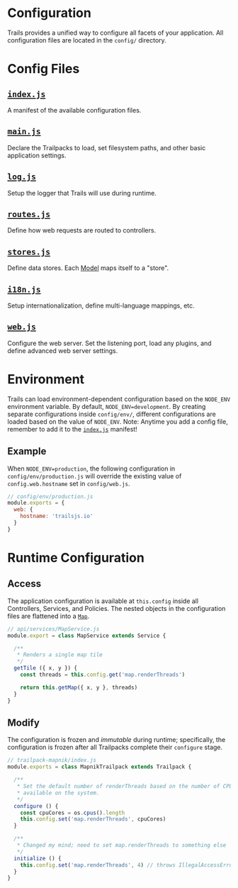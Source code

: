 # Configuration

Trails provides a unified way to configure all facets of your application. All configuration files are located in the `config/` directory.

# Config Files

## [`index.js`](index.md)

A manifest of the available configuration files.

## [`main.js`](main.md)

Declare the Trailpacks to load, set filesystem paths, and other basic application settings.

## [`log.js`](log.md)

Setup the logger that Trails will use during runtime.

## [`routes.js`](routes.md)

Define how web requests are routed to controllers.

## [`stores.js`](stores.md)

Define data stores. Each [Model](../concepts/Model) maps itself to a "store".

## [`i18n.js`](i18n.md)

Setup internationalization, define multi-language mappings, etc.

## [`web.js`](web.md)

Configure the web server. Set the listening port, load any plugins, and define advanced web server settings.

# Environment

Trails can load environment-dependent configuration based on the `NODE_ENV` environment variable. By default, `NODE_ENV=development`. By creating separate configurations inside `config/env/`, different configurations are loaded based on the value of `NODE_ENV`. Note: Anytime you add a config file, remember to add it to the [`index.js`](index.md) manifest!

## Example

When `NODE_ENV=production`, the following configuration in `config/env/production.js` will override the existing value of `config.web.hostname` set in `config/web.js`.

```js
// config/env/production.js
module.exports = {
  web: {
    hostname: 'trailsjs.io'
  }
}
```

# Runtime Configuration

## Access

The application configuration is available at `this.config` inside all Controllers, Services, and Policies. The nested objects in the configuration files are flattened into a [`Map`](https://developer.mozilla.org/en-US/docs/Web/JavaScript/Reference/Global_Objects/Map).

```js
// api/services/MapService.js
module.export = class MapService extends Service {

  /**
   * Renders a single map tile
   */
  getTile ({ x, y }) {
    const threads = this.config.get('map.renderThreads')

    return this.getMap({ x, y }, threads)
  }
}
```

## Modify

The configuration is frozen and *immutable* during runtime; specifically, the configuration is frozen after all Trailpacks complete their `configure` stage.

```js
// trailpack-mapnik/index.js
module.exports = class MapnikTrailpack extends Trailpack {

  /**
   * Set the default number of renderThreads based on the number of CPU cores
   * available on the system.
   */
  configure () {
    const cpuCores = os.cpus().length
    this.config.set('map.renderThreads', cpuCores)
  }

  /**
   * Changed my mind; need to set map.renderThreads to something else
   */
  initialize () {
    this.config.set('map.renderThreads', 4) // throws IllegalAccessError
  }
}
```
